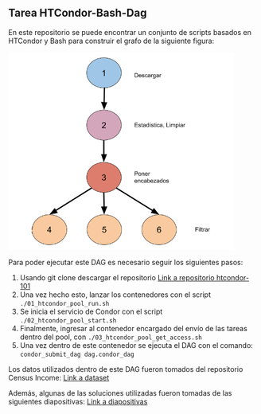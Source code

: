 ## Tarea HTCondor-Bash-Dag
En este repositorio se puede encontrar un conjunto de scripts basados en HTCondor y Bash para
construir el grafo de la siguiente figura: 

![Alt text](https://github.com/Meliwi/HTCondor-bash-Dag/blob/main/Grafo.png "Grafo")

Para poder ejecutar este DAG es necesario seguir los siguientes pasos: 
1. Usando git clone descargar el repositorio [Link a repositorio htcondor-101](https://gitlab.com/john.sanabria/htcondor-101)
2. Una vez hecho esto, lanzar los contenedores con el script `./01_htcondor_pool_run.sh`
3. Se inicia el servicio de Condor con el script `./02_htcondor_pool_start.sh`
4. Finalmente, ingresar al contenedor encargado del envío de las tareas dentro del pool, con `./03_htcondor_pool_get_access.sh`
5. Una vez dentro de este contenedor se ejecuta el DAG con el comando: `condor_submit_dag dag.condor_dag`

Los datos utilizados dentro de este DAG fueron tomados del repositorio Census Income: [Link a dataset](http://archive.ics.uci.edu/ml/machine-learning-databases/adult/adult.data)

Además, algunas de las soluciones utilizadas fueron tomadas de las siguientes diapositivas: [Link a diapositivas](https://docs.google.com/presentation/d/1l0WVWwXJE4K2kDnH-3q1e819doAnW8sneF40s7k78yo/edit#slide=id.g3f1a335f39_0_371)
